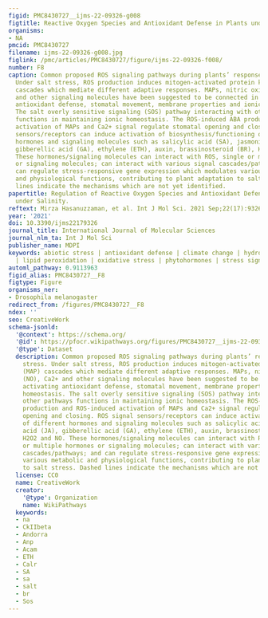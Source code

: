 ```yaml
---
figid: PMC8430727__ijms-22-09326-g008
figtitle: Reactive Oxygen Species and Antioxidant Defense in Plants under Salinity
organisms:
- NA
pmcid: PMC8430727
filename: ijms-22-09326-g008.jpg
figlink: /pmc/articles/PMC8430727/figure/ijms-22-09326-f008/
number: F8
caption: Common proposed ROS signaling pathways during plants’ response to salt stress.
  Under salt stress, ROS production induces mitogen-activated protein kinase (MAP)
  cascades which mediate different adaptive responses. MAPs, nitric oxide (NO), Ca2+
  and other signaling molecules have been suggested to be connected in activating
  antioxidant defense, stomatal movement, membrane properties and ionic homeostasis.
  The salt overly sensitive signaling (SOS) pathway interacting with other pathways
  functions in maintaining ionic homeostasis. The ROS-induced ABA production and ROS-induced
  activation of MAPs and Ca2+ signal regulate stomatal opening and closing. ROS signal
  sensors/receptors can induce activation of biosynthesis/functioning of different
  hormones and signaling molecules such as salicylic acid (SA), jasmonic acid (JA),
  gibberellic acid (GA), ethylene (ETH), auxin, brassinosteroid (BR), H2O2 and NO.
  These hormones/signaling molecules can interact with ROS, single or multiple hormones
  or signaling molecules; can interact with various signal cascades/pathways; and
  can regulate stress-responsive gene expression which modulates various metabolic
  and physiological functions, contributing to plant adaptation to salt stress. Dashed
  lines indicate the mechanisms which are not yet identified.
papertitle: Regulation of Reactive Oxygen Species and Antioxidant Defense in Plants
  under Salinity.
reftext: Mirza Hasanuzzaman, et al. Int J Mol Sci. 2021 Sep;22(17):9326.
year: '2021'
doi: 10.3390/ijms22179326
journal_title: International Journal of Molecular Sciences
journal_nlm_ta: Int J Mol Sci
publisher_name: MDPI
keywords: abiotic stress | antioxidant defense | climate change | hydrogen peroxide
  | lipid peroxidation | oxidative stress | phytohormones | stress signaling
automl_pathway: 0.9113963
figid_alias: PMC8430727__F8
figtype: Figure
organisms_ner:
- Drosophila melanogaster
redirect_from: /figures/PMC8430727__F8
ndex: ''
seo: CreativeWork
schema-jsonld:
  '@context': https://schema.org/
  '@id': https://pfocr.wikipathways.org/figures/PMC8430727__ijms-22-09326-g008.html
  '@type': Dataset
  description: Common proposed ROS signaling pathways during plants’ response to salt
    stress. Under salt stress, ROS production induces mitogen-activated protein kinase
    (MAP) cascades which mediate different adaptive responses. MAPs, nitric oxide
    (NO), Ca2+ and other signaling molecules have been suggested to be connected in
    activating antioxidant defense, stomatal movement, membrane properties and ionic
    homeostasis. The salt overly sensitive signaling (SOS) pathway interacting with
    other pathways functions in maintaining ionic homeostasis. The ROS-induced ABA
    production and ROS-induced activation of MAPs and Ca2+ signal regulate stomatal
    opening and closing. ROS signal sensors/receptors can induce activation of biosynthesis/functioning
    of different hormones and signaling molecules such as salicylic acid (SA), jasmonic
    acid (JA), gibberellic acid (GA), ethylene (ETH), auxin, brassinosteroid (BR),
    H2O2 and NO. These hormones/signaling molecules can interact with ROS, single
    or multiple hormones or signaling molecules; can interact with various signal
    cascades/pathways; and can regulate stress-responsive gene expression which modulates
    various metabolic and physiological functions, contributing to plant adaptation
    to salt stress. Dashed lines indicate the mechanisms which are not yet identified.
  license: CC0
  name: CreativeWork
  creator:
    '@type': Organization
    name: WikiPathways
  keywords:
  - na
  - CkIIbeta
  - Andorra
  - Anp
  - Acam
  - ETH
  - Calr
  - SA
  - sa
  - salt
  - br
  - Sos
---
```

